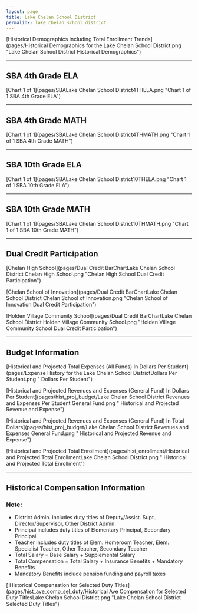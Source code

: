 ```yaml
---
layout: page
title: Lake Chelan School District
permalink: lake chelan school district
---
```



[Historical Demographics Including Total Enrollment Trends](pages/Historical Demographics for the Lake Chelan School District.png "Lake Chelan School District Historical Demographics")

___

## SBA 4th Grade ELA

[Chart 1 of 1](pages/SBALake Chelan School District4THELA.png "Chart 1 of 1 SBA 4th Grade ELA")


___

## SBA 4th Grade MATH

[Chart 1 of 1](pages/SBALake Chelan School District4THMATH.png "Chart 1 of 1 SBA 4th Grade MATH")


___

## SBA 10th Grade ELA

[Chart 1 of 1](pages/SBALake Chelan School District10THELA.png "Chart 1 of 1 SBA 10th Grade ELA")


___

## SBA 10th Grade MATH

[Chart 1 of 1](pages/SBALake Chelan School District10THMATH.png "Chart 1 of 1 SBA 10th Grade MATH")


___

## Dual Credit Participation

[Chelan High School](pages/Dual Credit BarChartLake Chelan School District Chelan High School.png "Chelan High School Dual Credit Participation")

[Chelan School of Innovation](pages/Dual Credit BarChartLake Chelan School District Chelan School of Innovation.png "Chelan School of Innovation Dual Credit Participation")

[Holden Village Community School](pages/Dual Credit BarChartLake Chelan School District Holden Village Community School.png "Holden Village Community School Dual Credit Participation")


___

## Budget Information

[Historical and Projected Total Expenses (All Funds) In Dollars Per Student](pages/Expense History for the Lake Chelan School DistrictDollars Per Student.png " Dollars Per Student")

[Historical and Projected Revenues and Expenses (General Fund) In Dollars Per Student](pages/hist_proj_budget/Lake Chelan School District Revenues and Expenses Per Student General Fund.png " Historical and Projected Revenue and Expense")

[Historical and Projected Revenues and Expenses (General Fund) In Total Dollars](pages/hist_proj_budget/Lake Chelan School District Revenues and Expenses General Fund.png " Historical and Projected Revenue and Expense")

[Historical and Projected Total Enrollment](pages/hist_enrollment/Historical and Projected Total EnrollmentLake Chelan School District.png " Historical and Projected Total Enrollment")


___

## Historical Compensation Information
### Note:
- District Admin. includes duty titles of Deputy/Assist. Supt., Director/Supervisor, Other District Admin.
- Principal includes duty titles of Elementary Principal, Secondary Principal
- Teacher includes duty titles of Elem. Homeroom Teacher, Elem. Specialist Teacher, Other Teacher, Secondary Teacher
- Total Salary = Base Salary + Supplemental Salary
- Total Compensation = Total Salary + Insurance Benefits + Mandatory Benefits
- Mandatory Benefits include pension funding and payroll taxes

[ Historical Compensation for Selected Duty Titles](pages/hist_ave_comp_sel_duty/Historical Ave Compensation for Selected Duty TitlesLake Chelan School District.png "Lake Chelan School District Selected Duty Titles")

